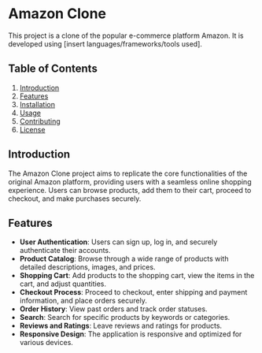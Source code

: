 # Amazon Clone

This project is a clone of the popular e-commerce platform Amazon. It is developed using [insert languages/frameworks/tools used].

## Table of Contents

1. [Introduction](#introduction)
2. [Features](#features)
3. [Installation](#installation)
4. [Usage](#usage)
5. [Contributing](#contributing)
6. [License](#license)

## Introduction

The Amazon Clone project aims to replicate the core functionalities of the original Amazon platform, providing users with a seamless online shopping experience. Users can browse products, add them to their cart, proceed to checkout, and make purchases securely.

## Features

- **User Authentication**: Users can sign up, log in, and securely authenticate their accounts.
- **Product Catalog**: Browse through a wide range of products with detailed descriptions, images, and prices.
- **Shopping Cart**: Add products to the shopping cart, view the items in the cart, and adjust quantities.
- **Checkout Process**: Proceed to checkout, enter shipping and payment information, and place orders securely.
- **Order History**: View past orders and track order statuses.
- **Search**: Search for specific products by keywords or categories.
- **Reviews and Ratings**: Leave reviews and ratings for products.
- **Responsive Design**: The application is responsive and optimized for various devices.

